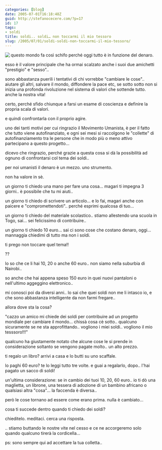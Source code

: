 ```yaml
---
categories: [blog]
date: 2005-07-01T16:18:48Z
guid: http://stefanocecere.com/?p=17
id: 17
tags:
- soldi
title: soldi.. soldi… non toccarmi il mio tessoro
slug: /2005/07/01/soldi-soldi-non-toccarmi-il-mio-tessoro/
---
```


<img src="http://www.iliumsoft.com/site/ew/cards/money.jpg" align="left" />questo mondo fa cos&#xec; schifo perch&#xe9; oggi tutto è in funzione del denaro.

esso è il valore principale che ha ormai scalzato anche i suoi due amichetti "prestigio" e "sesso"..

sono abbastanza puerili i tentativi di chi vorrebbe "cambiare le cose".. aiutare gli altri, salvare il mondo, diffondere la pace etc, se sotto sotto non si inizia una profonda rivoluzione nel sistema di valori che sottende tutto. anche la nostra vita!
  
certo, perch&#xe9; sfido chiunque a farsi un esame di coscienza e definire la propria scala di valori.
  
e quindi confrontarla con il proprio agire.

uno dei tanti motivi per cui ringrazio il Movimento Umanista, è per il fatto che tutto viene autofinanziato, e ogni sei mesi si raccolgono le "collette" di autofinanziamento tra le persone che in modo pi&#xf9; o meno attivo partecipano a questo progetto…

dicevo che ringrazio, perch&#xe9; grazie a questa cosa si dà la possibilità ad ognuno di confrontarsi col tema dei soldi..

per noi umanisti il denaro è un mezzo. uno strumento.
  
non ha valore in sè.

un giorno ti chiedo una mano per fare una cosa… magari ti impegna 3 giorni.. è possibile che tu mi aiuti..
  
un giorno ti chiedo di scrivere un articolo… e lo fai, magari anche con paicere e "compromettendoti".. perch&#xe9; esprimi qualcosa di tuo…
  
un giorno ti chiedo del materiale scolastico.. stiamo allestendo una scuola in Togo, sai… sei felicissimo di contribuire..
  
un giorno ti chiedo 10 euro… sai ci sono cose che costano denaro, oggi… mannaggia chiedimi di tutto ma non i soldi.
  
ti prego non toccare quel tema!!

??

lo so che ce li hai 10, 20 o anche 60 euro.. non siamo nella suburbia di Nairobi..
  
so anche che hai appena speso 150 euro in quei nuovi pantaloni o nell'ultimo aggeggino elettronico..
  
mi conosci poi da diversi anni.. lo sai che quei soldi non me li intasco io, e che sono abbastanza intelligente da non farmi fregare..

allora dove sta la cosa?

"cazzo un amico mi chiede dei soldi per contribuire ad un progetto mondiale per cambiare il mondo… chissà cosa cè sotto.. qualcuno sicuramente se ne sta approfittando.. vogliono i miei soldi.. vogliono il mio tesssoro!!!"

qualcuno ha giustamente notato che alcune cose le si prende in considerazione soltanto se vengono pagate molto.. un alto prezzo.
  
ti regalo un libro? arrivi a casa e lo butti su uno scaffale.
  
lo paghi 60 euro? te lo leggi tutto tre volte. e guai a regalarlo, dopo.. l'hai pagato un sacco di soldi!

un'ultima considerazione: se in cambio dei tuoi 10, 20, 60 euro.. io ti dò una maglietta, un librone, una tessera di adozione di un bambino africano o qualsiasi altra "cosa"… la faccenda è diversa..
  
però le cose tornano ad essere come erano prima. nulla è cambiato…

cosa ti succede dentro quando ti chiedo dei soldi?
  
chieditelo. meditaci. cerca una risposta.

.. stiamo buttando le nostre vite nel cesso e ce ne accorgeremo solo quando qualcuno tirerà la cordicella…

ps: sono sempre qui ad accettare la tua colletta..